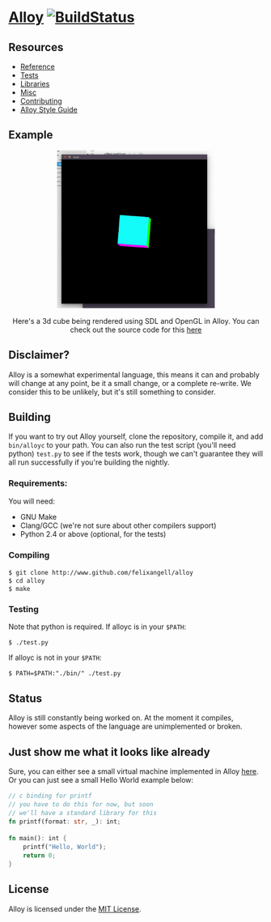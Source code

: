 # [Alloy](http://alloy-lang.org) [![BuildStatus](https://travis-ci.org/felixangell/alloy.svg?branch=master)](https://travis-ci.org/felixangell/alloy)

## Resources

* [Reference](/docs/REFERENCE.md)
* [Tests](/tests/)
* [Libraries](/lib/)
* [Misc](/misc/)
* [Contributing](/CONTRIBUTING.md)
* [Alloy Style Guide](/docs/STYLEGUIDE.md)

## Example
<p align="center">
<img src="misc/example.gif" width="312px" height="312px" />
</p>
<p align="center">
Here's a 3d cube being rendered using SDL and OpenGL in Alloy. You can
check out the source code for this <a href="https://www.github.com/felixangell/space-invaders">here</a>
</p>

## Disclaimer?
Alloy is a somewhat experimental language, this means it can and probably will 
change at any point, be it a small change, or a complete re-write. We consider
this to be unlikely, but it's still something to consider.

## Building
If you want to try out Alloy yourself, clone the repository, compile it, and add `bin/alloyc` to your path. You can
also run the test script (you'll need python) `test.py` to see if the tests work, though we can't guarantee they
will all run successfully if you're building the nightly.

### Requirements:
You will need:

* GNU Make
* Clang/GCC (we're not sure about other compilers support)
* Python 2.4 or above (optional, for the tests)

### Compiling

	$ git clone http://www.github.com/felixangell/alloy
	$ cd alloy
	$ make

### Testing
Note that python is required.
If alloyc is in your `$PATH`:

	$ ./test.py

If alloyc is not in your `$PATH`:

	$ PATH=$PATH:"./bin/" ./test.py

## Status
Alloy is still constantly being worked on. At the moment it compiles,
however some aspects of the language are unimplemented or broken.

## Just show me what it looks like already
Sure, you can either see a small virtual machine implemented in Alloy [here](tests/vm.aly). 
Or you can just see a small Hello World example below:

```rust
// c binding for printf
// you have to do this for now, but soon
// we'll have a standard library for this
fn printf(format: str, _): int;

fn main(): int {
    printf("Hello, World");
    return 0;
}
```

## License
Alloy is licensed under the [MIT License](/LICENSE.md).
